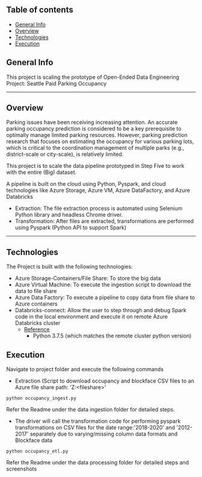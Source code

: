 ## Table of contents
* [General Info](#general-info)
* [Overview](#overview)
* [Technologies](#technologies)
* [Execution](#execution)


## General Info
This project is scaling the prototype of Open-Ended Data Engineering Project: Seattle Paid Parking Occupancy

<hr/>

## Overview

Parking issues have been receiving increasing attention. An accurate parking occupancy prediction is considered to be a key prerequisite to optimally manage limited parking resources. However, parking prediction research that focuses on estimating the occupancy for various parking lots, which is critical to the coordination management of multiple parks (e.g., district-scale or city-scale), is relatively limited.

This project is to scale the data pipeline prototyped in Step Five to work with the entire (Big) dataset.

A pipeline is built on the cloud using Python, Pyspark, and cloud technologies like Azure Storage, Azure VM, Azure DataFactory, and Azure Databricks 

* Extraction: The file extraction process is automated using Selenium Python library and headless Chrome driver.
* Transformation: After files are extracted, transformations are performed using Pyspark (Python API to support Spark)

<hr/>


## Technologies
The Project is built with the following technologies:
* Azure Storage-Containers/File Share: To store the big data
* Azure Virtual Machine: To execute the ingestion script to download the data to file share
* Azure Data Factory: To execute a pipeline to copy data from file share to Azure containers
* Databricks-connect: Allow the user to step through and debug Spark code in the local environment and execute it on remote Azure Databricks cluster
    * [Reference](https://docs.databricks.com/dev-tools/databricks-connect.html)
       * Python 3.7.5 (which matches the remote cluster python version)
    


## Execution

Navigate to project folder and execute the following commands

* Extraction (Script to download occupancy and blockface CSV files to an Azure file share path: 'Z:\<fileshare>\'

```
python occupancy_ingest.py

```

Refer the Readme under the data ingestion folder for detailed steps.

* The driver will call the transformation code for performing pyspark transformations on CSV files for the date range:'2018-2020' and '2012-2017' separately due to varying/missing column data formats and Blockface data

```
python occupancy_etl.py

```

Refer the Readme under the data processing folder for detailed steps and screenshots